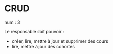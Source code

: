 # CRUD

num : 3

Le responsable doit pouvoir :
- créer, lire, mettre à jour et supprimer des cours
- lire, mettre à jour des cohortes
